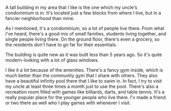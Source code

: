 A tall building in my area that I like is the one which my uncle's condominium is in. It's located just a few blocks from where I live, but in a fancier neighborhood than mine.

As I mentioned, it's a condominium, so a lot of people live there. From what I've heard, there's a good mix of small families, students living together, and single people living there. On the ground floor, there's even a grocery, so the residents don't have to go far for their essentials.

The building is quite new as it was built less than 5 years ago. So it's quite modern-looking with a lot of glass windows.

I like it a lot because of the amenities. There's a fancy gym inside, which is much better than the community gym that  I share with others. They also have a beautiful infinity pool there that I like to swim in. In fact, I try to visit my uncle at least three times a month just to use the pool. There's also a recreation room filled with games like billiards, darts, and table tennis. It's a really popular place for the younger people who live there. I'v made a friend or two there as well who I play games with whenever I visit.

